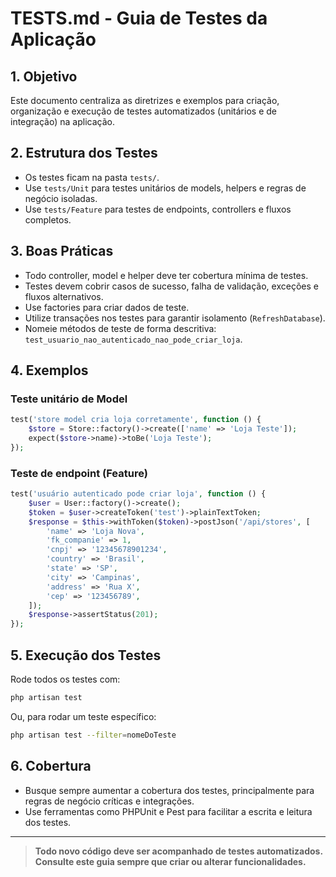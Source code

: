# TESTS.md - Guia de Testes da Aplicação

## 1. Objetivo
Este documento centraliza as diretrizes e exemplos para criação, organização e execução de testes automatizados (unitários e de integração) na aplicação.

## 2. Estrutura dos Testes
- Os testes ficam na pasta `tests/`.
- Use `tests/Unit` para testes unitários de models, helpers e regras de negócio isoladas.
- Use `tests/Feature` para testes de endpoints, controllers e fluxos completos.

## 3. Boas Práticas
- Todo controller, model e helper deve ter cobertura mínima de testes.
- Testes devem cobrir casos de sucesso, falha de validação, exceções e fluxos alternativos.
- Use factories para criar dados de teste.
- Utilize transações nos testes para garantir isolamento (`RefreshDatabase`).
- Nomeie métodos de teste de forma descritiva: `test_usuario_nao_autenticado_nao_pode_criar_loja`.

## 4. Exemplos

### Teste unitário de Model
```php
test('store model cria loja corretamente', function () {
    $store = Store::factory()->create(['name' => 'Loja Teste']);
    expect($store->name)->toBe('Loja Teste');
});
```

### Teste de endpoint (Feature)
```php
test('usuário autenticado pode criar loja', function () {
    $user = User::factory()->create();
    $token = $user->createToken('test')->plainTextToken;
    $response = $this->withToken($token)->postJson('/api/stores', [
        'name' => 'Loja Nova',
        'fk_companie' => 1,
        'cnpj' => '12345678901234',
        'country' => 'Brasil',
        'state' => 'SP',
        'city' => 'Campinas',
        'address' => 'Rua X',
        'cep' => '123456789',
    ]);
    $response->assertStatus(201);
});
```

## 5. Execução dos Testes

Rode todos os testes com:
```bash
php artisan test
```
Ou, para rodar um teste específico:
```bash
php artisan test --filter=nomeDoTeste
```

## 6. Cobertura
- Busque sempre aumentar a cobertura dos testes, principalmente para regras de negócio críticas e integrações.
- Use ferramentas como PHPUnit e Pest para facilitar a escrita e leitura dos testes.

---

> **Todo novo código deve ser acompanhado de testes automatizados. Consulte este guia sempre que criar ou alterar funcionalidades.**
